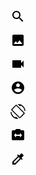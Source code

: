 <!-- search -->

<svg xmlns="http://www.w3.org/2000/svg" width="24" height="24" viewBox="0 0 24 24"><path d="M15.5 14h-.79l-.28-.27C15.41 12.59 16 11.11 16 9.5 16 5.91 13.09 3 9.5 3S3 5.91 3 9.5 5.91 16 9.5 16c1.61 0 3.09-.59 4.23-1.57l.27.28v.79l5 4.99L20.49 19l-4.99-5zm-6 0C7.01 14 5 11.99 5 9.5S7.01 5 9.5 5 14 7.01 14 9.5 11.99 14 9.5 14z"></path></svg>

<!-- photos -->

<svg xmlns="http://www.w3.org/2000/svg" width="24" height="24" viewBox="0 0 24 24"><path d="M21 19V5c0-1.1-.9-2-2-2H5c-1.1 0-2 .9-2 2v14c0 1.1.9 2 2 2h14c1.1 0 2-.9 2-2zM8.5 13.5l2.5 3.01L14.5 12l4.5 6H5l3.5-4.5z"></path></svg>

<!-- videos -->

<svg xmlns="http://www.w3.org/2000/svg" width="24" height="24" viewBox="0 0 24 24"><path d="M17 10.5V7c0-.55-.45-1-1-1H4c-.55 0-1 .45-1 1v10c0 .55.45 1 1 1h12c.55 0 1-.45 1-1v-3.5l4 4v-11l-4 4z"></path></svg>

<!-- user -->

<svg xmlns="http://www.w3.org/2000/svg" width="24" height="24" viewBox="0 0 24 24"><path d="M12 2C6.48 2 2 6.48 2 12s4.48 10 10 10 10-4.48 10-10S17.52 2 12 2zm0 3c1.66 0 3 1.34 3 3s-1.34 3-3 3-3-1.34-3-3 1.34-3 3-3zm0 14.2c-2.5 0-4.71-1.28-6-3.22.03-1.99 4-3.08 6-3.08 1.99 0 5.97 1.09 6 3.08-1.29 1.94-3.5 3.22-6 3.22z"></path></svg>

<!-- oriantaion -->

<svg xmlns="http://www.w3.org/2000/svg" width="24" height="24" viewBox="0 0 24 24"><path d="M16.48 2.52c3.27 1.55 5.61 4.72 5.97 8.48h1.5C23.44 4.84 18.29 0 12 0l-.66.03 3.81 3.81 1.33-1.32zm-6.25-.77c-.59-.59-1.54-.59-2.12 0L1.75 8.11c-.59.59-.59 1.54 0 2.12l12.02 12.02c.59.59 1.54.59 2.12 0l6.36-6.36c.59-.59.59-1.54 0-2.12L10.23 1.75zm4.6 19.44L2.81 9.17l6.36-6.36 12.02 12.02-6.36 6.36zm-7.31.29C4.25 19.94 1.91 16.76 1.55 13H.05C.56 19.16 5.71 24 12 24l.66-.03-3.81-3.81-1.33 1.32z"></path></svg>

<!-- size -->

<svg xmlns="http://www.w3.org/2000/svg" width="24" height="24" viewBox="0 0 24 24"><path d="M20 4h-3.17L15 2H9L7.17 4H4c-1.1 0-2 .9-2 2v12c0 1.1.9 2 2 2h16c1.1 0 2-.9 2-2V6c0-1.1-.9-2-2-2zm-5 11.5V13H9v2.5L5.5 12 9 8.5V11h6V8.5l3.5 3.5-3.5 3.5z"></path></svg>

<!-- color -->

<svg xmlns="http://www.w3.org/2000/svg" width="24" height="24" viewBox="0 0 24 24"><path d="M20.71 5.63l-2.34-2.34c-.39-.39-1.02-.39-1.41 0l-3.12 3.12-1.93-1.91-1.41 1.41 1.42 1.42L3 16.25V21h4.75l8.92-8.92 1.42 1.42 1.41-1.41-1.92-1.92 3.12-3.12c.4-.4.4-1.03.01-1.42zM6.92 19L5 17.08l8.06-8.06 1.92 1.92L6.92 19z"></path></svg>
